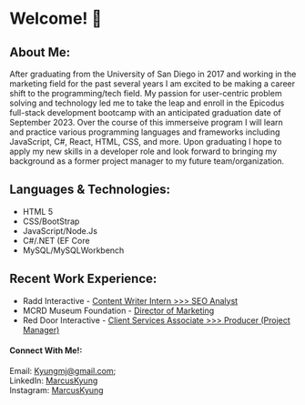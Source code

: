 # Welcome!  👋

## About Me:
After graduating from the University of San Diego in 2017 and working in the marketing field for the past several years I am excited to be making a career shift to the programming/tech field. My passion for user-centric problem solving and technology led me to take the leap and enroll in the Epicodus full-stack development bootcamp with an anticipated graduation date of September 2023. Over the course of this immerseive program I will learn and practice various programming languages and frameworks including JavaScript, C#, React, HTML, CSS, and more. Upon graduating I hope to apply my new skills in a developer role and look forward to bringing my background as a former project manager to my future team/organization. 

## Languages & Technologies:
- HTML 5
- CSS/BootStrap
- JavaScript/Node.Js
- C#/.NET (EF Core
- MySQL/MySQLWorkbench

## Recent Work Experience:
- Radd Interactive - [Content Writer Intern >>> SEO Analyst](https://www.linkedin.com/in/marcuskyung/)<br>
- MCRD Museum Foundation - [Director of Marketing](https://www.linkedin.com/in/marcuskyung/)<br>
- Red Door Interactive - [Client Services Associate >>> Producer (Project Manager)](https://www.linkedin.com/in/marcuskyung/)<br>

#### Connect With Me!:
Email: Kyungmj@gmail.com;<br>
LinkedIn: [MarcusKyung](https://www.linkedin.com/in/marcuskyung/)<br>
Instagram: [MarcusKyung](https://www.instagram.com/marcuskyung/)<br>

